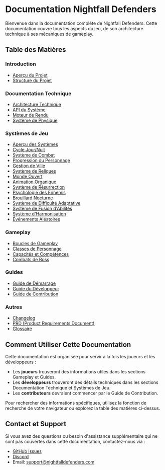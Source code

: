 # Documentation Nightfall Defenders

Bienvenue dans la documentation complète de Nightfall Defenders. Cette documentation couvre tous les aspects du jeu, de son architecture technique à ses mécaniques de gameplay.

## Table des Matières

### Introduction
- [Aperçu du Projet](../README.md)
- [Structure du Projet](STRUCTURE.md)

### Documentation Technique
- [Architecture Technique](TECHNICAL.md)
- [API du Système](API.md)
- [Moteur de Rendu](RENDERING.md)
- [Système de Physique](PHYSICS.md)

### Systèmes de Jeu
- [Aperçu des Systèmes](SYSTEMS.md)
- [Cycle Jour/Nuit](systems/DAY_NIGHT_CYCLE.md)
- [Système de Combat](systems/COMBAT.md)
- [Progression du Personnage](systems/CHARACTER_PROGRESSION.md)
- [Gestion de Ville](systems/CITY_MANAGEMENT.md)
- [Système de Reliques](systems/RELIC_SYSTEM.md)
- [Monde Ouvert](systems/OPEN_WORLD.md)
- [Animation Organique](systems/ORGANIC_ANIMATION.md)
- [Système de Résurrection](systems/RESURRECTION.md)
- [Psychologie des Ennemis](systems/ENEMY_PSYCHOLOGY.md)
- [Brouillard Nocturne](systems/NIGHT_FOG.md)
- [Système de Difficulté Adaptative](systems/ADAPTIVE_DIFFICULTY.md)
- [Système de Fusion d'Abilités](systems/ABILITY_FUSION.md)
- [Système d'Harmonisation](systems/HARMONIZATION.md)
- [Événements Aléatoires](systems/RANDOM_EVENTS.md)

### Gameplay
- [Boucles de Gameplay](GAMEPLAY.md)
- [Classes de Personnage](CLASSES.md)
- [Capacités et Compétences](ABILITIES.md)
- [Combats de Boss](BOSSES.md)

### Guides
- [Guide de Démarrage](guides/GETTING_STARTED.md)
- [Guide du Développeur](guides/DEVELOPER_GUIDE.md)
- [Guide de Contribution](CONTRIBUTING.md)

### Autres
- [Changelog](CHANGELOG.md)
- [PRD (Product Requirements Document)](PRD.md)
- [Glossaire](GLOSSARY.md)

## Comment Utiliser Cette Documentation

Cette documentation est organisée pour servir à la fois les joueurs et les développeurs :

- Les **joueurs** trouveront des informations utiles dans les sections Gameplay et Guides.
- Les **développeurs** trouveront des détails techniques dans les sections Documentation Technique et Systèmes de Jeu.
- Les **contributeurs** devraient commencer par le Guide de Contribution.

Pour rechercher des informations spécifiques, utilisez la fonction de recherche de votre navigateur ou explorez la table des matières ci-dessus.

## Contact et Support

Si vous avez des questions ou besoin d'assistance supplémentaire qui ne sont pas couvertes dans cette documentation, contactez-nous via :

- [GitHub Issues](https://github.com/nightfall-defenders/issues)
- [Discord](https://discord.gg/nightfall-defenders)
- Email: support@nightfalldefenders.com 
